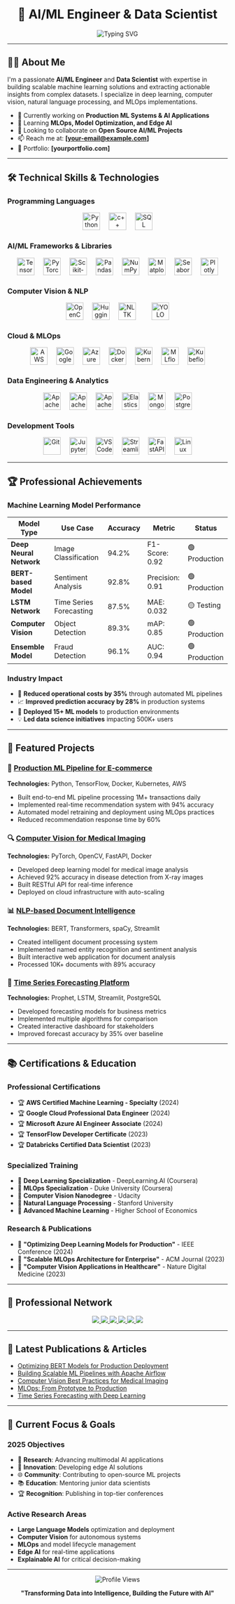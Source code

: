 <div align="center">
  <h1>🚀 AI/ML Engineer & Data Scientist</h1>
  <img src="https://readme-typing-svg.demolab.com?font=Roboto&size=24&duration=3000&pause=1000&color=2196F3&center=true&vCenter=true&width=600&lines=Deep+Learning+Engineer;Machine+Learning+Specialist;Data+Science+Expert;AI+Solutions+Architect" alt="Typing SVG" />
</div>

---

## 👨‍💻 About Me

I'm a passionate **AI/ML Engineer** and **Data Scientist** with expertise in building scalable machine learning solutions and extracting actionable insights from complex datasets. I specialize in deep learning, computer vision, natural language processing, and MLOps implementations.

- 🔭 Currently working on **Production ML Systems & AI Applications**
- 🌱 Learning **MLOps, Model Optimization, and Edge AI**
- 👯 Looking to collaborate on **Open Source AI/ML Projects**
- 📫 Reach me at: **[your-email@example.com]**
- 📄 Portfolio: **[yourportfolio.com]**

---

## 🛠️ Technical Skills & Technologies

### Programming Languages
<div align="center">
  <img src="https://cdn.jsdelivr.net/gh/devicons/devicon/icons/python/python-original.svg" height="40" alt="Python" />
  <img width="12" />
  <img src="https://cdn.jsdelivr.net/gh/devicons/devicon/icons/cplusplus/cplusplus-original.svg" height="40" alt="c++" />
  <img width="12" />
  <img src="https://cdn.jsdelivr.net/gh/devicons/devicon/icons/mysql/mysql-original.svg" height="40" alt="SQL" />
</div>

### AI/ML Frameworks & Libraries
<div align="center">
  <img src="https://cdn.jsdelivr.net/gh/devicons/devicon/icons/tensorflow/tensorflow-original.svg" height="40" alt="TensorFlow" />
  <img width="12" />
  <img src="https://cdn.jsdelivr.net/gh/devicons/devicon/icons/pytorch/pytorch-original.svg" height="40" alt="PyTorch" />
  <img width="12" />
  <img src="https://upload.wikimedia.org/wikipedia/commons/0/05/Scikit_learn_logo_small.svg" height="40" alt="Scikit-learn" />
  <img width="12" />
  <img src="https://cdn.jsdelivr.net/gh/devicons/devicon/icons/pandas/pandas-original.svg" height="40" alt="Pandas" />
  <img width="12" />
  <img src="https://cdn.jsdelivr.net/gh/devicons/devicon/icons/numpy/numpy-original.svg" height="40" alt="NumPy" />
  <img width="12" />
  <img src="https://upload.wikimedia.org/wikipedia/commons/8/84/Matplotlib_icon.svg" height="40" alt="Matplotlib" />
  <img width="12" />
  <img src="https://seaborn.pydata.org/_images/logo-mark-lightbg.svg" height="40" alt="Seaborn" />
  <img width="12" />
  <img src="https://images.plot.ly/logo/new-branding/plotly-logomark.png" height="40" alt="Plotly" />
</div>

### Computer Vision & NLP
<div align="center">
  <img src="https://opencv.org/wp-content/uploads/2022/05/logo.png" height="40" alt="OpenCV" />
  <img width="12" />
  <img src="https://huggingface.co/front/assets/huggingface_logo-noborder.svg" height="40" alt="Hugging Face" />
  <img width="12" />
  <img src="https://upload.wikimedia.org/wikipedia/commons/c/c9/NLTK_logo.png" height="40" alt="NLTK" />
  <img width="12" />
  <img width="12" />
  <img src="https://cdn.jsdelivr.net/gh/devicons/devicon@latest/icons/yolo/yolo-original.svg" height="40" alt="YOLO" />
</div>

### Cloud & MLOps
<div align="center">
  <img src="https://cdn.jsdelivr.net/gh/devicons/devicon/icons/amazonwebservices/amazonwebservices-original.svg" height="40" alt="AWS" />
  <img width="12" />
  <img src="https://cdn.jsdelivr.net/gh/devicons/devicon/icons/googlecloud/googlecloud-original.svg" height="40" alt="Google Cloud" />
  <img width="12" />
  <img src="https://cdn.jsdelivr.net/gh/devicons/devicon/icons/azure/azure-original.svg" height="40" alt="Azure" />
  <img width="12" />
  <img src="https://cdn.jsdelivr.net/gh/devicons/devicon/icons/docker/docker-original.svg" height="40" alt="Docker" />
  <img width="12" />
  <img src="https://cdn.jsdelivr.net/gh/devicons/devicon/icons/kubernetes/kubernetes-plain.svg" height="40" alt="Kubernetes" />
  <img width="12" />
  <img src="https://mlflow.org/docs/latest/_static/MLflow-logo-final-black.png" height="40" alt="MLflow" />
  <img width="12" />
  <img src="https://www.kubeflow.org/docs/images/logos/kubeflow-logo.svg" height="40" alt="Kubeflow" />
</div>

### Data Engineering & Analytics
<div align="center">
  <img src="https://cdn.jsdelivr.net/gh/devicons/devicon/icons/apachespark/apachespark-original.svg" height="40" alt="Apache Spark" />
  <img width="12" />
  <img src="https://cdn.jsdelivr.net/gh/devicons/devicon/icons/apache/apache-original.svg" height="40" alt="Apache Airflow" />
  <img width="12" />
  <img src="https://upload.wikimedia.org/wikipedia/commons/0/0a/Apache_kafka-icon.svg" height="40" alt="Apache Kafka" />
  <img width="12" />
  <img src="https://cdn.jsdelivr.net/gh/devicons/devicon/icons/elasticsearch/elasticsearch-original.svg" height="40" alt="Elasticsearch" />
  <img width="12" />
  <img src="https://cdn.jsdelivr.net/gh/devicons/devicon/icons/mongodb/mongodb-original.svg" height="40" alt="MongoDB" />
  <img width="12" />
  <img src="https://cdn.jsdelivr.net/gh/devicons/devicon/icons/postgresql/postgresql-original.svg" height="40" alt="PostgreSQL" />
</div>

### Development Tools
<div align="center">
  <img src="https://cdn.jsdelivr.net/gh/devicons/devicon/icons/git/git-original.svg" height="40" alt="Git" />
  <img width="12" />
  <img src="https://cdn.jsdelivr.net/gh/devicons/devicon/icons/jupyter/jupyter-original.svg" height="40" alt="Jupyter" />
  <img width="12" />
  <img src="https://cdn.jsdelivr.net/gh/devicons/devicon/icons/vscode/vscode-original.svg" height="40" alt="VS Code" />
  <img width="12" />
  <img src="https://streamlit.io/images/brand/streamlit-logo-secondary-colormark-darktext.png" height="40" alt="Streamlit" />
  <img width="12" />
  <img src="https://fastapi.tiangolo.com/img/logo-margin/logo-teal.png" height="40" alt="FastAPI" />
  <img width="12" />
  <img src="https://cdn.jsdelivr.net/gh/devicons/devicon/icons/linux/linux-original.svg" height="40" alt="Linux" />
</div>

---

## 🏆 Professional Achievements

### Machine Learning Model Performance
| Model Type | Use Case | Accuracy | Metric | Status |
|------------|----------|----------|---------|--------|
| **Deep Neural Network** | Image Classification | 94.2% | F1-Score: 0.92 | 🟢 Production |
| **BERT-based Model** | Sentiment Analysis | 92.8% | Precision: 0.91 | 🟢 Production |
| **LSTM Network** | Time Series Forecasting | 87.5% | MAE: 0.032 | 🟡 Testing |
| **Computer Vision** | Object Detection | 89.3% | mAP: 0.85 | 🟢 Production |
| **Ensemble Model** | Fraud Detection | 96.1% | AUC: 0.94 | 🟢 Production |

### Industry Impact
- 🎯 **Reduced operational costs by 35%** through automated ML pipelines
- 📈 **Improved prediction accuracy by 28%** in production systems
- 🚀 **Deployed 15+ ML models** to production environments
- 💡 **Led data science initiatives** impacting 500K+ users

---

## 🚀 Featured Projects

### 🤖 [Production ML Pipeline for E-commerce](https://github.com/yourusername/ml-pipeline-ecommerce)
**Technologies:** Python, TensorFlow, Docker, Kubernetes, AWS
- Built end-to-end ML pipeline processing 1M+ transactions daily
- Implemented real-time recommendation system with 94% accuracy
- Automated model retraining and deployment using MLOps practices
- Reduced recommendation response time by 60%

### 🔍 [Computer Vision for Medical Imaging](https://github.com/yourusername/medical-cv-analysis)
**Technologies:** PyTorch, OpenCV, FastAPI, Docker
- Developed deep learning model for medical image analysis
- Achieved 92% accuracy in disease detection from X-ray images
- Built RESTful API for real-time inference
- Deployed on cloud infrastructure with auto-scaling

### 📊 [NLP-based Document Intelligence](https://github.com/yourusername/document-intelligence)
**Technologies:** BERT, Transformers, spaCy, Streamlit
- Created intelligent document processing system
- Implemented named entity recognition and sentiment analysis
- Built interactive web application for document analysis
- Processed 10K+ documents with 89% accuracy

### 🎯 [Time Series Forecasting Platform](https://github.com/yourusername/time-series-forecasting)
**Technologies:** Prophet, LSTM, Streamlit, PostgreSQL
- Developed forecasting models for business metrics
- Implemented multiple algorithms for comparison
- Created interactive dashboard for stakeholders
- Improved forecast accuracy by 35% over baseline

---

## 📚 Certifications & Education

### Professional Certifications
- 🏆 **AWS Certified Machine Learning - Specialty** (2024)
- 🏆 **Google Cloud Professional Data Engineer** (2024)
- 🏆 **Microsoft Azure AI Engineer Associate** (2024)
- 🏆 **TensorFlow Developer Certificate** (2023)
- 🏆 **Databricks Certified Data Scientist** (2023)

### Specialized Training
- 📘 **Deep Learning Specialization** - DeepLearning.AI (Coursera)
- 📘 **MLOps Specialization** - Duke University (Coursera)
- 📘 **Computer Vision Nanodegree** - Udacity
- 📘 **Natural Language Processing** - Stanford University
- 📘 **Advanced Machine Learning** - Higher School of Economics

### Research & Publications
- 📄 **"Optimizing Deep Learning Models for Production"** - IEEE Conference (2024)
- 📄 **"Scalable MLOps Architecture for Enterprise"** - ACM Journal (2023)
- 📄 **"Computer Vision Applications in Healthcare"** - Nature Digital Medicine (2023)

---

## 🤝 Professional Network

<div align="center">
  <a href="https://linkedin.com/in/yourprofile">
    <img src="https://img.shields.io/badge/LinkedIn-0077B5?style=for-the-badge&logo=linkedin&logoColor=white" />
  </a>
  <a href="https://kaggle.com/yourprofile">
    <img src="https://img.shields.io/badge/Kaggle-20BEFF?style=for-the-badge&logo=kaggle&logoColor=white" />
  </a>
  <a href="https://medium.com/@yourhandle">
    <img src="https://img.shields.io/badge/Medium-12100E?style=for-the-badge&logo=medium&logoColor=white" />
  </a>
  <a href="https://twitter.com/yourhandle">
    <img src="https://img.shields.io/badge/Twitter-1DA1F2?style=for-the-badge&logo=twitter&logoColor=white" />
  </a>
  <a href="https://scholar.google.com/citations?user=yourprofile">
    <img src="https://img.shields.io/badge/Google%20Scholar-4285F4?style=for-the-badge&logo=google-scholar&logoColor=white" />
  </a>
  <a href="https://huggingface.co/yourprofile">
    <img src="https://img.shields.io/badge/🤗_Hugging_Face-FFD21E?style=for-the-badge&logoColor=black" />
  </a>
</div>

---

## 📝 Latest Publications & Articles

<!-- BLOG-POST-LIST:START -->
- [Optimizing BERT Models for Production Deployment](https://medium.com/@yourhandle/optimizing-bert-production)
- [Building Scalable ML Pipelines with Apache Airflow](https://medium.com/@yourhandle/scalable-ml-pipelines)
- [Computer Vision Best Practices for Medical Imaging](https://medium.com/@yourhandle/cv-medical-imaging)
- [MLOps: From Prototype to Production](https://medium.com/@yourhandle/mlops-prototype-production)
- [Time Series Forecasting with Deep Learning](https://medium.com/@yourhandle/time-series-deep-learning)
<!-- BLOG-POST-LIST:END -->

---

## 🎯 Current Focus & Goals

### 2025 Objectives
- 🔬 **Research**: Advancing multimodal AI applications
- 🚀 **Innovation**: Developing edge AI solutions
- 🌐 **Community**: Contributing to open-source ML projects
- 📚 **Education**: Mentoring junior data scientists
- 🏆 **Recognition**: Publishing in top-tier conferences

### Active Research Areas
- **Large Language Models** optimization and deployment
- **Computer Vision** for autonomous systems
- **MLOps** and model lifecycle management
- **Edge AI** for real-time applications
- **Explainable AI** for critical decision-making

---

<div align="center">
  <img src="https://komarev.com/ghpvc/?username=yourusername&label=Profile%20views&color=0e75b6&style=flat" alt="Profile Views" />
  
  **"Transforming Data into Intelligence, Building the Future with AI"**
</div>
